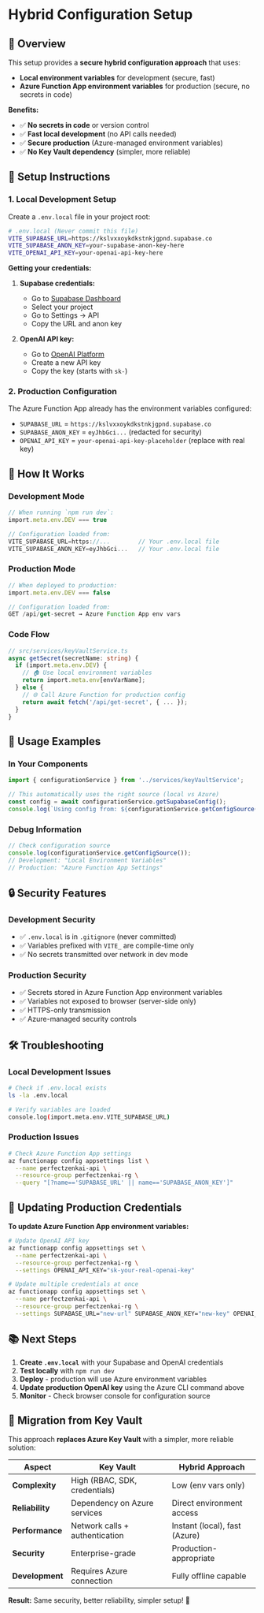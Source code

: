 # Hybrid Configuration Setup

## 🎯 **Overview**

This setup provides a **secure hybrid configuration approach** that uses:
- **Local environment variables** for development (secure, fast)
- **Azure Function App environment variables** for production (secure, no secrets in code)

**Benefits:**
- ✅ **No secrets in code** or version control
- ✅ **Fast local development** (no API calls needed)
- ✅ **Secure production** (Azure-managed environment variables)
- ✅ **No Key Vault dependency** (simpler, more reliable)

## 🔧 **Setup Instructions**

### 1. **Local Development Setup**

Create a `.env.local` file in your project root:

```bash
# .env.local (Never commit this file)
VITE_SUPABASE_URL=https://kslvxxoykdkstnkjgpnd.supabase.co
VITE_SUPABASE_ANON_KEY=your-supabase-anon-key-here
VITE_OPENAI_API_KEY=your-openai-api-key-here
```

**Getting your credentials:**
1. **Supabase credentials:**
   - Go to [Supabase Dashboard](https://app.supabase.com)
   - Select your project
   - Go to Settings → API
   - Copy the URL and anon key

2. **OpenAI API key:**
   - Go to [OpenAI Platform](https://platform.openai.com/api-keys)
   - Create a new API key
   - Copy the key (starts with `sk-`)

### 2. **Production Configuration**

The Azure Function App already has the environment variables configured:
- `SUPABASE_URL` = `https://kslvxxoykdkstnkjgpnd.supabase.co`
- `SUPABASE_ANON_KEY` = `eyJhbGci...` (redacted for security)
- `OPENAI_API_KEY` = `your-openai-api-key-placeholder` (replace with real key)

## 📝 **How It Works**

### **Development Mode** 
```typescript
// When running `npm run dev`:
import.meta.env.DEV === true

// Configuration loaded from:
VITE_SUPABASE_URL=https://...        // Your .env.local file
VITE_SUPABASE_ANON_KEY=eyJhbGci...   // Your .env.local file
```

### **Production Mode**
```typescript
// When deployed to production:
import.meta.env.DEV === false

// Configuration loaded from:
GET /api/get-secret → Azure Function App env vars
```

### **Code Flow**
```typescript
// src/services/keyVaultService.ts
async getSecret(secretName: string) {
  if (import.meta.env.DEV) {
    // 🏠 Use local environment variables
    return import.meta.env[envVarName];
  } else {
    // 🌐 Call Azure Function for production config
    return await fetch('/api/get-secret', { ... });
  }
}
```

## 🚀 **Usage Examples**

### **In Your Components**
```typescript
import { configurationService } from '../services/keyVaultService';

// This automatically uses the right source (local vs Azure)
const config = await configurationService.getSupabaseConfig();
console.log(`Using config from: ${configurationService.getConfigSource()}`);
```

### **Debug Information**
```typescript
// Check configuration source
console.log(configurationService.getConfigSource());
// Development: "Local Environment Variables"
// Production: "Azure Function App Settings"
```

## 🔒 **Security Features**

### **Development Security**
- ✅ `.env.local` is in `.gitignore` (never committed)
- ✅ Variables prefixed with `VITE_` are compile-time only
- ✅ No secrets transmitted over network in dev mode

### **Production Security**
- ✅ Secrets stored in Azure Function App environment variables
- ✅ Variables not exposed to browser (server-side only)
- ✅ HTTPS-only transmission
- ✅ Azure-managed security controls

## 🛠️ **Troubleshooting**

### **Local Development Issues**
```bash
# Check if .env.local exists
ls -la .env.local

# Verify variables are loaded
console.log(import.meta.env.VITE_SUPABASE_URL)
```

### **Production Issues**
```bash
# Check Azure Function App settings
az functionapp config appsettings list \
  --name perfectzenkai-api \
  --resource-group perfectzenkai-rg \
  --query "[?name=='SUPABASE_URL' || name=='SUPABASE_ANON_KEY']"
```

## 🔧 **Updating Production Credentials**

**To update Azure Function App environment variables:**

```bash
# Update OpenAI API key
az functionapp config appsettings set \
  --name perfectzenkai-api \
  --resource-group perfectzenkai-rg \
  --settings OPENAI_API_KEY="sk-your-real-openai-key"

# Update multiple credentials at once
az functionapp config appsettings set \
  --name perfectzenkai-api \
  --resource-group perfectzenkai-rg \
  --settings SUPABASE_URL="new-url" SUPABASE_ANON_KEY="new-key" OPENAI_API_KEY="sk-your-key"
```

## 📚 **Next Steps**

1. **Create `.env.local`** with your Supabase and OpenAI credentials
2. **Test locally** with `npm run dev`
3. **Deploy** - production will use Azure environment variables
4. **Update production OpenAI key** using the Azure CLI command above
5. **Monitor** - Check browser console for configuration source

## 🔄 **Migration from Key Vault**

This approach **replaces Azure Key Vault** with a simpler, more reliable solution:

| Aspect | Key Vault | Hybrid Approach |
|--------|-----------|-----------------|
| **Complexity** | High (RBAC, SDK, credentials) | Low (env vars only) |
| **Reliability** | Dependency on Azure services | Direct environment access |
| **Performance** | Network calls + authentication | Instant (local), fast (Azure) |
| **Security** | Enterprise-grade | Production-appropriate |
| **Development** | Requires Azure connection | Fully offline capable |

**Result:** Same security, better reliability, simpler setup! 🎉 